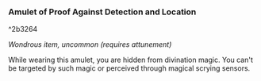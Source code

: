 ### Amulet of Proof Against Detection and Location

^2b3264

*Wondrous item, uncommon (requires attunement)*

While wearing this amulet, you are hidden from divination magic. You can't be targeted by such magic or perceived through magical scrying sensors.
